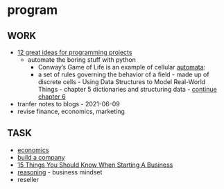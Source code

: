 # program

## WORK

- [12 great ideas for programming projects](https://filipesilva.me/blog/12-great-ideas-for-programming-projects-that-people-will-use/)
     - automate the boring stuff with python
          - Conway’s Game of Life is an example of cellular [automata](automata):
          - a set of rules governing the behavior of a field
	  - made up of discrete cells
	  - Using Data Structures to Model Real-World Things - chapter 5 dictionaries and structuring data
	  - [continue chapter 6](https://automatetheboringstuff.com/2e/chapter6/)
- tranfer notes to blogs - 2021-06-09
- revise finance, economics, marketing

## TASK

- [economics](economics)
- [build a company](build-a-company)
- [15 Things You Should Know When Starting A Business](15-Things-You-Should-Know-When-Starting-A-Business)
- [reasoning](reasoning) - business mindset
- reseller
